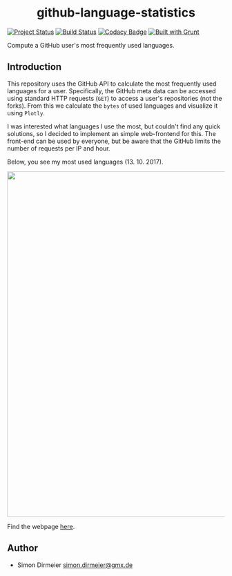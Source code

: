 <h1 align="center"> github-language-statistics </h1>


[![Project Status](http://www.repostatus.org/badges/latest/concept.svg)](http://www.repostatus.org/#concept)
[![Build Status](https://travis-ci.org/dirmeier/github-language-statistics.svg?branch=master)](https://travis-ci.org/dirmeier/github-language-statistics)
[![Codacy Badge](https://api.codacy.com/project/badge/Grade/9d7da34f83814e9d80091949ce7de06b)](https://www.codacy.com/app/simon-dirmeier/github-language-statistics?utm_source=github.com&amp;utm_medium=referral&amp;utm_content=dirmeier/github-language-statistics&amp;utm_campaign=Badge_Grade)
[![Built with Grunt](https://cdn.gruntjs.com/builtwith.svg)](https://gruntjs.com/)

Compute a GitHub user's most frequently used languages.

## Introduction

This repository uses the GitHub API to calculate the most frequently used languages for a user.
Specifically, the GitHub meta data can be accessed using standard HTTP requests (`GET`) to access a user's
repositories (not the forks). From this we calculate the `bytes` of used languages and visualize it using `Plotly`.

I was interested what languages I use the most, but couldn't find any quick solutions,
so I decided to implement an simple web-frontend for this. The front-end can be used by everyone, but be aware that the GitHub
limits the number of requests per IP and hour.

Below, you see my most used languages (13. 10. 2017).

<div align="center" style="text-align: center">
		<img src="https://rawgit.com/dirmeier/github-user-statistics/master/_fig/github_statistics.png" align="center" width="800px"/>
</div>

Find the webpage [here](https://dirmeier.github.io/github-language-statistics/index.html).

## Author

* Simon Dirmeier <a href="mailto:simon.dirmeier@gmx.de">simon.dirmeier@gmx.de</a>
